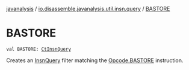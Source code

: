 [javanalysis](../index.md) / [io.disassemble.javanalysis.util.insn.query](index.md) / [BASTORE](./-b-a-s-t-o-r-e.md)

# BASTORE

`val BASTORE: `[`CtInsnQuery`](-ct-insn-query/index.md)

Creates an [InsnQuery](-insn-query/index.md) filter matching the [Opcode.BASTORE](#) instruction.

